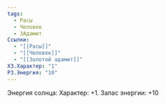 ```yaml
---
tags:
  - Расы
  - Человек
  - ЗАдамит
Ссылки:
  - "[[Расы]]"
  - "[[Человек]]"
  - "[[Золотой адамит]]"
ХЗ.Характер: "1"
РЗ.Энергия: "10"
---
```

Энергия солнца:
Характер: +1.
Запас энергии: +10










